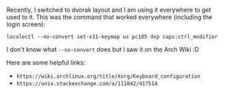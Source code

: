 Recently, I switched to dvorak layout and I am using it everywhere to get used to it. This was the command that worked everywhere (including the login screen):

```
localectl --no-convert set-x11-keymap us pc105 dvp caps:ctrl_modifier
```

I don't know what `--no-convert` does but I saw it on the Arch Wiki :D

Here are some helpful links:

  - `https://wiki.archlinux.org/title/Xorg/Keyboard_configuration`
  - `https://unix.stackexchange.com/a/111042/417514`
